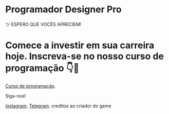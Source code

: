 <h1>Programador Designer Pro</h1>
ツ ESPERO QUE VOCÊS APRECIEM!

<h1>Comece a investir em sua carreira hoje. Inscreva-se no nosso curso de programação 👇🚀
</h1>

<a href="https://programadordesignerpro.com.br/">Curso de programação</a>.

Siga-nos!

<a href="https://www.instagram.com/programadordesignerpro/">Instagram</a>.
<a href="https://t.me/programadordesignerpro">Telegram</a>.
 creditos ao criador do game 
